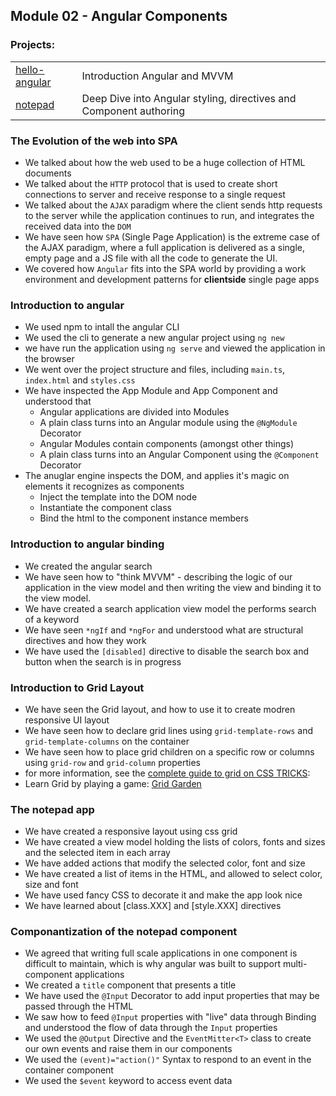 ## Module 02 - Angular Components
### Projects:
|     |     |
| --- | --- |
| [hello-angular](hello-angular/) | Introduction Angular and MVVM | 
| [notepad](notepad/) | Deep Dive into Angular styling, directives and Component authoring |

### The Evolution of the web into SPA
* We talked about how the web used to be a huge collection of HTML documents
* We talked about the `HTTP` protocol that is used to create short connections to server and receive response to a single request
* We talked about the `AJAX` paradigm where the client sends http requests to the server while the application continues to run, and integrates the received data into the `DOM`
* We have seen how `SPA` (Single Page Application) is the extreme case of the AJAX paradigm, where a full application is delivered as a single, empty page and a JS file with all the code to generate the UI.
* We covered how `Angular` fits into the SPA world by providing a work environment and development patterns for **clientside** single page apps

### Introduction to angular
* We used npm to intall the angular CLI
* We used the cli to generate a new angular project using `ng new`
* we have run the application using `ng serve` and viewed the application in the browser
* We went over the project structure and files, including `main.ts`, `index.html` and `styles.css`
* We have inspected the App Module and App Component and understood that
    * Angular applications are divided into Modules
    * A plain class turns into an Angular module using the `@NgModule` Decorator
    * Angular Modules contain components (amongst other things)
    * A plain class turns into an Angular Component using the `@Component` Decorator
* The anuglar engine inspects the DOM, and applies it's magic on elements it recognizes as components
    * Inject the template into the DOM node
    * Instantiate the component class
    * Bind the html to the component instance members

### Introduction to angular binding
* We created the angular search
* We have seen how to "think MVVM" - describing the logic of our application in the view model and then writing the view and binding it to the view model.
* We have created a search application view model the performs search of a keyword
* We have seen `*ngIf` and `*ngFor` and understood what are structural directives and how they work
* We have used the `[disabled]` directive to disable the search box and button when the search is in progress

### Introduction to Grid Layout
* We have seen the Grid layout, and how to use it to create modren responsive UI layout
* We have seen how to declare grid lines using `grid-template-rows` and `grid-template-columns` on the container
* We have seen how to place grid children on a specific row or columns using `grid-row` and `grid-column` properties
* for more information, see the [complete guide to grid on CSS TRICKS](https://css-tricks.com/snippets/css/complete-guide-grid/): 
* Learn Grid by playing a game: [Grid Garden](https://cssgridgarden.com/)

### The notepad app
* We have created a responsive layout using css grid
* We have created a view model holding the lists of colors, fonts and sizes and the selected item in each array
* We have added actions that modify the selected color, font and size
* We have created a list of items in the HTML, and allowed to select color, size and font
* We have used fancy CSS to decorate it and make the app look nice
* We have learned about [class.XXX] and [style.XXX] directives

### Componantization of the notepad component
* We agreed that writing full scale applications in one component is difficult to maintain, which is why angular was built to support multi-component applications
* We created a `title` component that presents a title
* We have used the `@Input` Decorator to add input properties that may be passed through the HTML
* We saw how to feed `@Input` properties with "live" data through Binding and understood the flow of data through the `Input` properties
* We used the `@Output` Directive and the `EventMitter<T>` class to create our own events and raise them in our components
* We used the `(event)="action()"` Syntax to respond to an event in the container component
* We used the `$event` keyword to access event data


